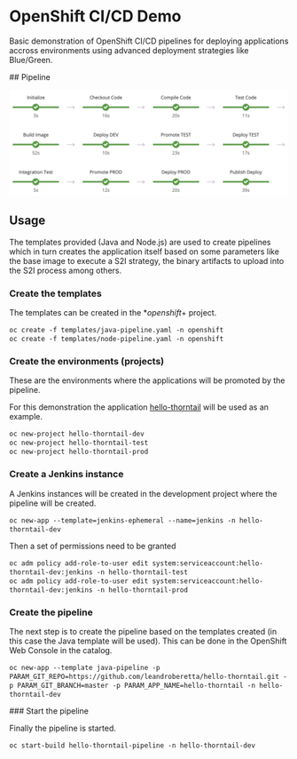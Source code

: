 # OpenShift CI/CD Demo

Basic demonstration of OpenShift CI/CD pipelines for deploying applications accross environments using advanced deployment strategies like Blue/Green.

## Pipeline

![Pipeline](resources/images/pipeline.png)

## Usage

The templates provided (Java and Node.js) are used to create pipelines which in turn creates the application itself based on some parameters like the base image to execute a S2I strategy, the binary artifacts to upload into the S2I process among others.

### Create the templates

The templates can be created in the **openshift*+ project.

    oc create -f templates/java-pipeline.yaml -n openshift
    oc create -f templates/node-pipeline.yaml -n openshift

### Create the environments (projects)

These are the environments where the applications will be promoted by the pipeline.

For this demonstration the application [hello-thorntail](https://github.com/leandroberetta/hello-thorntail) will be used as an example.

    oc new-project hello-thorntail-dev
    oc new-project hello-thorntail-test
    oc new-project hello-thorntail-prod
    
### Create a Jenkins instance

A Jenkins instances will be created in the development project where the pipeline will be created.

    oc new-app --template=jenkins-ephemeral --name=jenkins -n hello-thorntail-dev

Then a set of permissions need to be granted

    oc adm policy add-role-to-user edit system:serviceaccount:hello-thorntail-dev:jenkins -n hello-thorntail-test
    oc adm policy add-role-to-user edit system:serviceaccount:hello-thorntail-dev:jenkins -n hello-thorntail-prod


### Create the pipeline

The next step is to create the pipeline based on the templates created (in this case the Java template will be used). This can be done in the OpenShift Web Console in the catalog.

    oc new-app --template java-pipeline -p PARAM_GIT_REPO=https://github.com/leandroberetta/hello-thorntail.git -p PARAM_GIT_BRANCH=master -p PARAM_APP_NAME=hello-thorntail -n hello-thorntail-dev

### Start the pipeline

Finally the pipeline is started.  

    oc start-build hello-thorntail-pipeline -n hello-thorntail-dev


